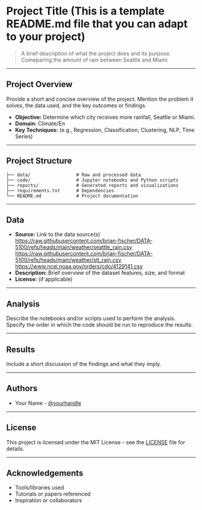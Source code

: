 # Project Title (This is a template README.md file that you can adapt to your project)

> A brief description of what the project does and its purpose.
Comeparing the amount of rain between Seattle and Miami
---

## Project Overview

Provide a short and concise overview of the project. Mention the problem it solves, the data used, and the key outcomes or findings.

- **Objective:** Determine which city receives more rainfall, Seattle or Miami.
- **Domain:** Climate/En
- **Key Techniques:** (e.g., Regression, Classification, Clustering, NLP, Time Series)

---

## Project Structure

```
├── data/                 # Raw and processed data
├── code/                 # Jupyter notebooks and Python scripts
├── reports/              # Generated reports and visualizations
├── requirements.txt      # Dependencies
└── README.md             # Project documentation
```

---

## Data

- **Source:** Link to the data source(s)
https://raw.githubusercontent.com/brian-fischer/DATA-5100/refs/heads/main/weather/seattle_rain.csv
https://raw.githubusercontent.com/brian-fischer/DATA-5100/refs/heads/main/weather/stl_rain.csv
https://www.ncei.noaa.gov/orders/cdo/4129141.csv
- **Description:** Brief overview of the dataset features, size, and format
- **License:** (if applicable)

---

## Analysis

Describe the notebooks and/or scripts used to perform the analysis. Specify the order in which the code should be run to reproduce the results.

---

## Results

Include a short discussion of the findings and what they imply.

---

## Authors

- Your Name - [@yourhandle](https://github.com/yourhandle)

---

## License

This project is licensed under the MIT License - see the [LICENSE](LICENSE) file for details.

---

## Acknowledgements

- Tools/libraries used
- Tutorials or papers referenced
- Inspiration or collaborators
